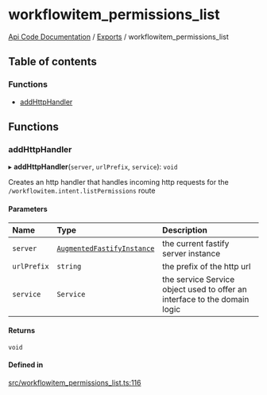 # workflowitem\_permissions\_list
 
[Api Code Documentation](../README.md) / [Exports](../modules.md) / workflowitem\_permissions\_list

## Table of contents

### Functions

- [addHttpHandler](workflowitem_permissions_list.md#addhttphandler)

## Functions

### addHttpHandler

▸ **addHttpHandler**(`server`, `urlPrefix`, `service`): `void`

Creates an http handler that handles incoming http requests for the `/workflowitem.intent.listPermissions` route

#### Parameters

| Name | Type | Description |
| :------ | :------ | :------ |
| `server` | [`AugmentedFastifyInstance`](../interfaces/types.AugmentedFastifyInstance.md) | the current fastify server instance |
| `urlPrefix` | `string` | the prefix of the http url |
| `service` | `Service` | the service Service object used to offer an interface to the domain logic |

#### Returns

`void`

#### Defined in

[src/workflowitem_permissions_list.ts:116](https://github.com/openkfw/TruBudget/blob/0804644/api/src/workflowitem_permissions_list.ts#L116)
